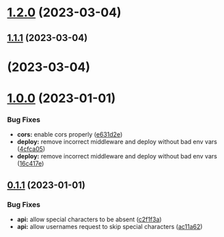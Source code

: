 # [1.2.0](https://github.com/Zwiqler94/Username-Generator/compare/v1.1.1...v1.2.0) (2023-03-04)



## [1.1.1](https://github.com/Zwiqler94/Username-Generator/compare/v1.1.0...v1.1.1) (2023-03-04)



# [](https://github.com/Zwiqler94/Username-Generator/compare/v1.1.0...v) (2023-03-04)



# [1.0.0](https://github.com/Zwiqler94/Username-Generator/compare/v0.1.1...v1.0.0) (2023-01-01)


### Bug Fixes

* **cors:** enable cors properly ([e631d2e](https://github.com/Zwiqler94/Username-Generator/commit/e631d2e3c9a2376b901c9d7c9502071c72487619))
* **deploy:** remove incorrect middleware and deploy without bad env vars ([4cfca05](https://github.com/Zwiqler94/Username-Generator/commit/4cfca057a74eef4eb9cec18ddfbff94f16e9a880))
* **deploy:** remove incorrect middleware and deploy without bad env vars ([16c417e](https://github.com/Zwiqler94/Username-Generator/commit/16c417eafa0036c9d70752581fb6b5c69c5c1807))



## [0.1.1](https://github.com/Zwiqler94/Username-Generator/compare/ac11a62b250921ea9c0f65962d5060f7c9b872e1...v0.1.1) (2023-01-01)


### Bug Fixes

* **api:** allow special characters to be absent ([c2f1f3a](https://github.com/Zwiqler94/Username-Generator/commit/c2f1f3a80e434dc557c02bef370ba7646c06379a))
* **api:** allow usernames request to skip special characters ([ac11a62](https://github.com/Zwiqler94/Username-Generator/commit/ac11a62b250921ea9c0f65962d5060f7c9b872e1))



